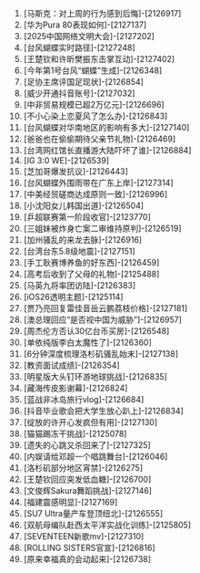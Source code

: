 
1. [马斯克：对上周的行为感到后悔]-[2126917]
1. [华为Pura 80表现如何]-[2127137]
1. [2025中国网络文明大会]-[2127202]
1. [台风蝴蝶实时路径]-[2127248]
1. [王楚钦和许昕樊振东击掌互动]-[2127402]
1. [今年第1号台风“蝴蝶”生成]-[2126348]
1. [足协主席评国足现状]-[2126854]
1. [威少开通抖音账号]-[2127032]
1. [中非贸易规模已超2万亿元]-[2126696]
1. [不小心染上恋夏风了怎么办]-[2126843]
1. [台风蝴蝶对华南地区的影响有多大]-[2127140]
1. [爸爸也在偷偷期待父亲节礼物]-[2126469]
1. [台湾网红馆长直播游大陆吓坏了谁]-[2126884]
1. [IG 3:0 WE]-[2126539]
1. [芝加哥爆发抗议]-[2126443]
1. [台风蝴蝶外围雨带在广东上岸]-[2127314]
1. [中美经贸磋商达成原则一致]-[2126996]
1. [小沈阳女儿韩国出道]-[2126504]
1. [乒超联赛第一阶段收官]-[2123770]
1. [三姐妹被炸身亡案二审维持原判]-[2126519]
1. [加州骚乱的来龙去脉]-[2126916]
1. [台湾台东5.8级地震]-[2127151]
1. [手工耿赛博养鱼的好东西]-[2126459]
1. [高考后收到了父母的礼物]-[2125488]
1. [马英九将率团访陆]-[2126383]
1. [iOS26透明主题]-[2125114]
1. [贾乃亮回复雷佳音岳云鹏荔枝价格]-[2127181]
1. [澳总理回应“是否视中国为威胁”]-[2126957]
1. [周杰伦方否认30亿台币买房]-[2126548]
1. [单依纯版李白太魔性了]-[2126360]
1. [6分钟深度梳理洛杉矶骚乱始末]-[2127138]
1. [教资面试成绩]-[2126354]
1. [明星版大头钉环游地球挑战]-[2126835]
1. [藏海传皮影谢幕]-[2126824]
1. [蓝战非冰岛旅行vlog]-[2126684]
1. [抖音毕业歌会把大学生放心趴上]-[2126834]
1. [绽放的许开心发疯但有用]-[2127130]
1. [猫猫踢冻干挑战]-[2125078]
1. [遗失的心跳又杀回来了]-[2127325]
1. [内娱请给邓超一个唱跳舞台]-[2126046]
1. [洛杉矶部分地区宵禁]-[2126275]
1. [王楚钦回应突发低血糖]-[2126700]
1. [文俊辉Sakura舞蹈挑战]-[2127146]
1. [福建震感明显]-[2127169]
1. [SU7 Ultra量产车登顶纽北]-[2126555]
1. [双航母编队赴西太平洋实战化训练]-[2125805]
1. [SEVENTEEN新歌mv]-[2127310]
1. [ROLLING SISTERS官宣]-[2126816]
1. [原来幸福真的会动起来]-[2126738]